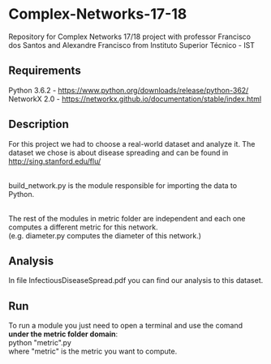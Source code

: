 # Complex-Networks-17-18
Repository for Complex Networks 17/18 project with professor Francisco dos Santos and Alexandre Francisco from Instituto Superior Técnico - IST

## Requirements

Python 3.6.2 - https://www.python.org/downloads/release/python-362/
<br />NetworkX 2.0 - https://networkx.github.io/documentation/stable/index.html 

## Description

For this project we had to choose a real-world dataset and analyze it. 
The dataset we chose is about disease spreading and can be found in http://sing.stanford.edu/flu/

<br />build_network.py is the module responsible for importing the data to Python.

<br />The rest of the modules in metric folder are independent and each one computes a different metric for this network.
<br />(e.g. diameter.py computes the diameter of this network.)

## Analysis

In file InfectiousDiseaseSpread.pdf you can find our analysis to this dataset.

## Run

To run a module you just need to open a terminal and use the comand **under the metric folder domain**: 
<br />python "metric".py
	<br />            where "metric" is the metric you want to compute.
